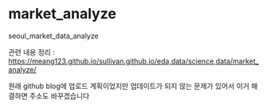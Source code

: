 # market_analyze

seoul_market_data_analyze

관련 내용 정리 : https://meang123.github.io/sullivan.github.io/eda,data/science,data/market_analyze/

원래 github blog에 업로드 계획이었지만 업데이트가 되지 않는 문제가 있어서 이거 해결하면 주소도 바꾸겠습니다
